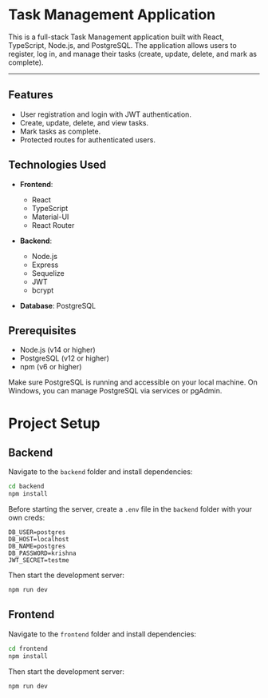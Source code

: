 # Task Management Application

This is a full-stack Task Management application built with React, TypeScript, Node.js, and PostgreSQL. The application allows users to register, log in, and manage their tasks (create, update, delete, and mark as complete).

---

## Features

- User registration and login with JWT authentication.
- Create, update, delete, and view tasks.
- Mark tasks as complete.
- Protected routes for authenticated users.

## Technologies Used

- **Frontend**:

  - React
  - TypeScript
  - Material-UI
  - React Router

- **Backend**:

  - Node.js
  - Express
  - Sequelize
  - JWT
  - bcrypt

- **Database**: PostgreSQL

## Prerequisites

- Node.js (v14 or higher)
- PostgreSQL (v12 or higher)
- npm (v6 or higher)

Make sure PostgreSQL is running and accessible on your local machine. On Windows, you can manage PostgreSQL via services or pgAdmin.

# Project Setup

## Backend

Navigate to the `backend` folder and install dependencies:

```sh
cd backend
npm install
```

Before starting the server, create a `.env` file in the `backend` folder with your own creds:

```
DB_USER=postgres
DB_HOST=localhost
DB_NAME=postgres
DB_PASSWORD=krishna
JWT_SECRET=testme
```

Then start the development server:

```sh
npm run dev
```

## Frontend

Navigate to the `frontend` folder and install dependencies:

```sh
cd frontend
npm install
```

Then start the development server:

```sh
npm run dev
```
